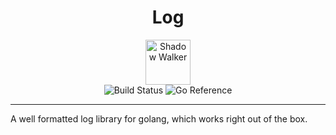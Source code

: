 <h1 align="center">Log</h1>
<p align="center">
    <img src="https://img.edony.ink/1573133907wings-cricut-freesvg.org.shadow.walker.edit.svg" width="72" height="72" alt="Shadow Walker" title="shadow walker logo"/>
    <br/>
    <img alt="Build Status" src="https://github.com/edony-ink/log/actions/workflows/ci.yml/badge.svg" />
    <img alt="Go Reference" src="https://pkg.go.dev/badge/github.com/edony-ink/log.svg" />
    <br/>
</p>

---

A well formatted log library for golang, which works right out of the box.